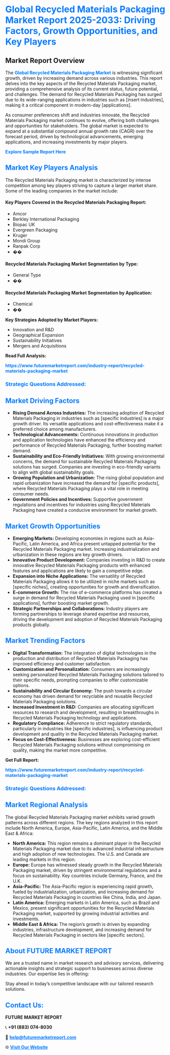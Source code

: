 <h1 style="color: #007BFF;">Global Recycled Materials Packaging Market Report 2025-2033: Driving Factors, Growth Opportunities, and Key Players</h1>

<section id="overview">
<h2>Market Report Overview</h2>
<p>The <a href="https://www.futuremarketreport.com/industry-report/recycled-materials-packaging-market" style="color: #007BFF; text-decoration: none;"><strong>Global Recycled Materials Packaging Market</strong></a> is witnessing significant growth, driven by increasing demand across various industries. This report delves into the key aspects of the Recycled Materials Packaging market, providing a comprehensive analysis of its current status, future potential, and challenges. The demand for Recycled Materials Packaging has surged due to its wide-ranging applications in industries such as [insert industries], making it a critical component in modern-day [applications].</p>
<p>As consumer preferences shift and industries innovate, the Recycled Materials Packaging market continues to evolve, offering both challenges and opportunities for stakeholders. The global market is expected to expand at a substantial compound annual growth rate (CAGR) over the forecast period, driven by technological advancements, emerging applications, and increasing investments by major players.</p>
</section>

<section id="overview">
<p><a href="https://www.futuremarketreport.com/request-sample/reportId=113769" style="color: #007BFF; text-decoration: none;"><strong>Explore Sample Report Here</strong></a></p>
</section>

<section id="key-players">
<h2 style="color: #007BFF;">Market Key Players Analysis</h2>
<p>The Recycled Materials Packaging market is characterized by intense competition among key players striving to capture a larger market share. Some of the leading companies in the market include:</p>
<h4>Key Players Covered in the Recycled Materials Packaging Report:</h4>
<ul><li>Amcor</li><li>Berkley International Packaging</li><li>Biopac UK</li><li>Evergreen Packaging</li><li>Kruger</li><li>Mondi Group</li><li>Ranpak Corp</li><li>��</li></ul>
<h4>Recycled Materials Packaging Market Segmentation by Type:</h4>
<ul><li>General Type</li><li>��</li></ul>

<h4>Recycled Materials Packaging Market Segmentation by Application:</h4>
<ul><li>Chemical</li><li>��</li></ul>
<p><strong>Key Strategies Adopted by Market Players:</strong></p>
<ul>
<li>Innovation and R&D</li>
<li>Geographical Expansion</li>
<li>Sustainability Initiatives</li>
<li>Mergers and Acquisitions</li>
</ul>
</section>

<section>
<p><strong>Read Full Analysis: </strong></p><a href="https://www.futuremarketreport.com/industry-report/recycled-materials-packaging-market" style="color: #007BFF; text-decoration: none;"><strong>https://www.futuremarketreport.com/industry-report/recycled-materials-packaging-market</strong></a>
<h3 style="color: #007BFF;">Strategic Questions Addressed:</h3>
</section>

<section id="driving-factors">
<h2 style="color: #007BFF;">Market Driving Factors</h2>
<ul>
<li><strong>Rising Demand Across Industries:</strong> The increasing adoption of Recycled Materials Packaging in industries such as [specific industries] is a major growth driver. Its versatile applications and cost-effectiveness make it a preferred choice among manufacturers.</li>
<li><strong>Technological Advancements:</strong> Continuous innovations in production and application technologies have enhanced the efficiency and performance of Recycled Materials Packaging, further boosting market demand.</li>
<li><strong>Sustainability and Eco-Friendly Initiatives:</strong> With growing environmental concerns, the demand for sustainable Recycled Materials Packaging solutions has surged. Companies are investing in eco-friendly variants to align with global sustainability goals.</li>
<li><strong>Growing Population and Urbanization:</strong> The rising global population and rapid urbanization have increased the demand for [specific products], where Recycled Materials Packaging plays a vital role in meeting consumer needs.</li>
<li><strong>Government Policies and Incentives:</strong> Supportive government regulations and incentives for industries using Recycled Materials Packaging have created a conducive environment for market growth.</li>
</ul>
</section>

<section id="growth-opportunities">
<h2 style="color: #007BFF;">Market Growth Opportunities</h2>
<ul>
<li><strong>Emerging Markets:</strong> Developing economies in regions such as Asia-Pacific, Latin America, and Africa present untapped potential for the Recycled Materials Packaging market. Increasing industrialization and urbanization in these regions are key growth drivers.</li>
<li><strong>Innovative Product Development:</strong> Companies investing in R&D to create innovative Recycled Materials Packaging products with enhanced features and applications are likely to gain a competitive edge.</li>
<li><strong>Expansion into Niche Applications:</strong> The versatility of Recycled Materials Packaging allows it to be utilized in niche markets such as [specific niches], creating opportunities for growth and diversification.</li>
<li><strong>E-commerce Growth:</strong> The rise of e-commerce platforms has created a surge in demand for Recycled Materials Packaging used in [specific applications], further boosting market growth.</li>
<li><strong>Strategic Partnerships and Collaborations:</strong> Industry players are forming partnerships to leverage shared expertise and resources, driving the development and adoption of Recycled Materials Packaging products globally.</li>
</ul>
</section>

<section id="trending-factors">
<h2 style="color: #007BFF;">Market Trending Factors</h2>
<ul>
<li><strong>Digital Transformation:</strong> The integration of digital technologies in the production and distribution of Recycled Materials Packaging has improved efficiency and customer satisfaction.</li>
<li><strong>Customization and Personalization:</strong> Consumers are increasingly seeking personalized Recycled Materials Packaging solutions tailored to their specific needs, prompting companies to offer customizable options.</li>
<li><strong>Sustainability and Circular Economy:</strong> The push towards a circular economy has driven demand for recyclable and reusable Recycled Materials Packaging solutions.</li>
<li><strong>Increased Investment in R&D:</strong> Companies are allocating significant resources to research and development, resulting in breakthroughs in Recycled Materials Packaging technology and applications.</li>
<li><strong>Regulatory Compliance:</strong> Adherence to strict regulatory standards, particularly in industries like [specific industries], is influencing product development and quality in the Recycled Materials Packaging market.</li>
<li><strong>Focus on Cost-Effectiveness:</strong> Businesses are exploring cost-efficient Recycled Materials Packaging solutions without compromising on quality, making the market more competitive.</li>
</ul>
</section>

<section>
<p><strong>Get Full Report: </strong></p><a href="https://www.futuremarketreport.com/industry-report/recycled-materials-packaging-market" style="color: #007BFF; text-decoration: none;"><strong>https://www.futuremarketreport.com/industry-report/recycled-materials-packaging-market</strong></a>
<h3 style="color: #007BFF;">Strategic Questions Addressed:</h3>
</section>


<section id="regional-analysis">
<h2 style="color: #007BFF;">Market Regional Analysis</h2>
<p>The global Recycled Materials Packaging market exhibits varied growth patterns across different regions. The key regions analyzed in this report include North America, Europe, Asia-Pacific, Latin America, and the Middle East & Africa:</p>
<ul>
<li><strong>North America:</strong> This region remains a dominant player in the Recycled Materials Packaging market due to its advanced industrial infrastructure and high adoption of new technologies. The U.S. and Canada are leading markets in this region.</li>
<li><strong>Europe:</strong> Europe has witnessed steady growth in the Recycled Materials Packaging market, driven by stringent environmental regulations and a focus on sustainability. Key countries include Germany, France, and the U.K.</li>
<li><strong>Asia-Pacific:</strong> The Asia-Pacific region is experiencing rapid growth, fueled by industrialization, urbanization, and increasing demand for Recycled Materials Packaging in countries like China, India, and Japan.</li>
<li><strong>Latin America:</strong> Emerging markets in Latin America, such as Brazil and Mexico, present significant opportunities for the Recycled Materials Packaging market, supported by growing industrial activities and investments.</li>
<li><strong>Middle East & Africa:</strong> The region’s growth is driven by expanding industries, infrastructure development, and increasing demand for Recycled Materials Packaging in sectors like [specific sectors].</li>
</ul>
</section>

<footer>
<h2 style="color: #007BFF;">About FUTURE MARKET REPORT</h2>
<p>We are a trusted name in market research and advisory services, delivering actionable insights and strategic support to businesses across diverse industries. Our expertise lies in offering:</p>

<p>Stay ahead in today’s competitive landscape with our tailored research solutions.</p>

<h2 style="color: #007BFF;">Contact Us:</h2>
<p><strong>FUTURE MARKET REPORT</strong></p>
<p>📞 <strong>+91 (883) 074-8030</strong></p>
<p>📧 <strong><a href="mailto:help@futuremarketreport.com" style="color: #007BFF;">help@futuremarketreport.com</a></strong></p>
<p>🌐 <strong><a href="https://www.futuremarketreport.com/" style="color: #007BFF;">Visit Our Website</a></strong></p>
</footer>
